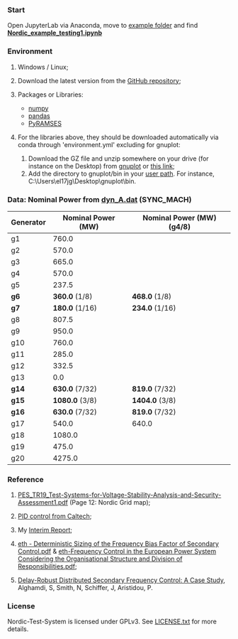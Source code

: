 ### Start
Open JupyterLab via Anaconda, move to [example folder](https://github.com/realgjl/sfcNordic/blob/master/examples/Nordic_example_testing1.ipynb) and find [**Nordic_example_testing1.ipynb**](https://github.com/realgjl/Nordic-Test-System/blob/master/examples/example_testing.ipynb)


### Environment
1. Windows / Linux;
2. Download the latest version from the [GitHub repository](https://github.com/realgjl/Nordic-Test-System);
3. Packages or Libraries:
	- [numpy](http://www.numpy.org/)
	- [pandas](https://pandas.pydata.org)
	- [PyRAMSES](https://ramses.paristidou.info)

4. For the libraries above, they should be downloaded automatically via conda through 'environment.yml' excluding for gnuplot:
	1. Download the GZ file and unzip somewhere on your drive (for instance on the Desktop) from [gnuplot](https://sourceforge.net/projects/gnuplot/files/gnuplot/5.2.5/) or [this link](https://www.dropbox.com/s/qqr0yarrag3e9ia/gnuplot.zip?dl=0); 
	2. Add the directory to gnuplot/bin in your [user path](https://support.microsoft.com/en-gb/help/931715/you-cannot-modify-user-environment-variables-in-the-system-properties). For instance, C:\Users\el17jg\Desktop\gnuplot\bin.

### Data: Nominal Power from [dyn_A.dat](https://github.com/realgjl/sfcNordic/blob/master/examples/dyn_A.dat) (SYNC_MACH)
| Generator | Nominal Power (MW)| Nominal Power (MW) (g4/8)|
|-----------|-------------------|--------------------------|
| g1        | 760.0             |                          |
| g2        | 570.0             |                          |
| g3        | 665.0             |                          |
| g4        | 570.0             |                          |
| g5        | 237.5             |                          |
| **g6**    | **360.0** (1/8)   | **468.0**  (1/8)         |
| **g7**    | **180.0** (1/16)  | **234.0**  (1/16)        |
| g8        | 807.5             |                          |
| g9        | 950.0             |                          |
| g10       | 760.0             |                          |
| g11       | 285.0             |                          |
| g12       | 332.5             |                          |
| g13       | 0.0               |                          |
| **g14**   | **630.0** (7/32)  | **819.0**  (7/32)        |
| **g15**   | **1080.0** (3/8)  | **1404.0**  (3/8)        |
| **g16**   | **630.0** (7/32)  | **819.0**  (7/32)        |
| g17       | 540.0             | 640.0                    |
| g18       | 1080.0            |                          |
| g19       | 475.0             |                          |
| g20       | 4275.0            |                          |


### Reference
1. [PES_TR19_Test-Systems-for-Voltage-Stability-Analysis-and-Security-Assessment1.pdf](https://github.com/realgjl/Nordic-Test-System/blob/master/reference%20(pdf)/PES_TR19_Test-Systems-for-Voltage-Stability-Analysis-and-Security-Assessment1.pdf) (Page 12: Nordic Grid map);

2. [PID control from Caltech](https://github.com/realgjl/sfcNordic/blob/master/reference%20(pdf)/Caltech%20PID%20Control.pdf);

3. My [Interim Report](https://github.com/realgjl/Nordic-Test-System/blob/master/reference%20(pdf)/interim%20report.pdf);

4. [eth - Deterministic Sizing of the Frequency Bias Factor of Secondary Control.pdf](https://github.com/realgjl/Nordic-Test-System/blob/master/reference%20(pdf)/eth%20-%20Deterministic%20Sizing%20of%20the%20Frequency%20Bias%20Factor%20of%20Secondary%20Control.pdf) & [eth-Frequency Control in the European Power System Considering the Organisational Structure and Division of Responsibilities.pdf](https://github.com/realgjl/Nordic-Test-System/blob/master/reference%20(pdf)/eth-Frequency%20Control%20in%20the%20European%20Power%20System%20Considering%20the%20Organisational%20Structure%20and%20Division%20of%20Responsibilities.pdf);

5. [Delay-Robust Distributed Secondary Frequency Control: A Case Study](http://eprints.whiterose.ac.uk/144279/8/PID5849209.pdf), Alghamdi, S, Smith, N, Schiffer, J, Aristidou, P.

### License

Nordic-Test-System is licensed under GPLv3. See [LICENSE.txt](https://github.com/realgjl/Nordic-Test-System/blob/master/LICENSE.txt) for more details.
